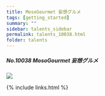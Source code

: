 ```yaml
---
title: MosoGourmet 妄想グルメ  
tags: [getting_started]
summary: ""
sidebar: talents_sidebar
permalink: talents_10038.html
folder: talents
---
```



##### No.10038 MosoGourmet 妄想グルメ 
  

![](https://yt3.ggpht.com/ytc/AKedOLTyM7N9ltNARW9w0LGWT8WXwgSWB-TUCpjPUQadNQ=s176-c-k-c0x00ffffff-no-rj)







{% include links.html %}
